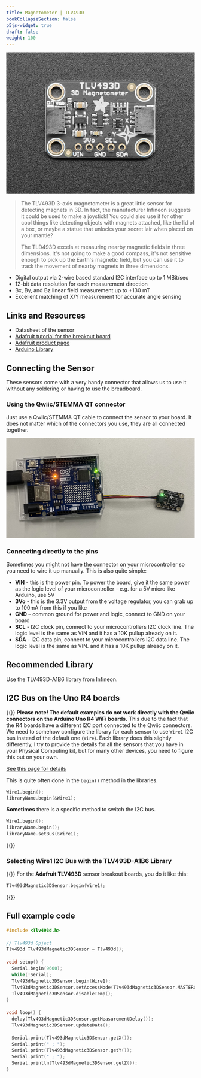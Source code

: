 ```yaml
---
title: Magnetometer | TLV493D
bookCollapseSection: false
p5js-widget: true
draft: false
weight: 100
---
```


[![Adafruit TLV493D](./images/tlv493d.jpg)](./images/tlv493d.jpg)

>The TLV493D 3-axis magnetometer is a great little sensor for detecting magnets in 3D. In fact, the manufacturer Infineon suggests it could be used to make a joystick! You could also use it for other cool things like detecting objects with magnets attached, like the lid of a box, or maybe a statue that unlocks your secret lair when placed on your mantle?
>
>The TLD493D excels at measuring nearby magnetic fields in three dimensions. It's not going to make a good compass, it's not sensitive enough to pick up the Earth's magnetic field, but you can use it to track the movement of nearby magnets in three dimensions. 

- Digital output via 2-wire based standard I2C interface up to 1 MBit/sec
- 12-bit data resolution for each measurement direction
- Bx, By, and Bz linear field measurement up to +130 mT
- Excellent matching of X/Y measurement for accurate angle sensing

## Links and Resources

- Datasheet of the sensor
- [Adafruit tutorial for the breakout board](https://learn.adafruit.com/adafruit-tlv493-triple-axis-magnetometer)
- [Adafruit product page](https://www.adafruit.com/product/4366)
- [Arduino Library](https://github.com/Infineon/TLV493D-A1B6-3DMagnetic-Sensor)

## Connecting the Sensor

These sensors come with a very handy connector that allows us to use it without any soldering or having to use the breadboard.

### Using the Qwiic/STEMMA QT connector

Just use a Qwiic/STEMMA QT cable to connect the sensor to your board. It does not matter which of the connectors you use, they are all connected together.

[![Adafruit TLV493D Qwiic](./images/tlv493d-qwiic.jpg)](./images/tlv493d-qwiic.jpg)

### Connecting directly to the pins

Sometimes you might not have the connector on your microcontroller so you need to wire it up manually. This is also quite simple:

- **VIN** - this is the power pin.  To power the board, give it the same power as the logic level of your microcontroller - e.g. for a 5V micro like Arduino, use 5V
- **3Vo** - this is the 3.3V output from the voltage regulator, you can grab up to 100mA from this if you like
- **GND** – common ground for power and logic, connect to GND on your board
- **SCL** - I2C clock pin, connect to your microcontrollers I2C clock line. The logic level is the same as VIN and it has a 10K pullup already on it.
- **SDA** - I2C data pin, connect to your microcontrollers I2C data line. The logic level is the same as VIN. and it has a 10K pullup already on it.

## Recommended Library

Use the TLV493D-A1B6 library from Infineon.

## I2C Bus on the Uno R4 boards

{{<hint warning>}}
**Please note! The default examples do not work directly with the Qwiic connectors on the Arduino Uno R4 WiFi boards.** This due to the fact that the R4 boards have a different I2C port connected to the Qwiic connectors. We need to somehow configure the library for each sensor to use `Wire1` I2C bus instead of the default one (`Wire`). Each library does this slightly differently, I try to provide the details for all the sensors that you have in your Physical Computing kit, but for many other devices, you need to figure this out on your own.

[See this page for details](https://docs.arduino.cc/tutorials/uno-r4-wifi/qwiic)

This is quite often done in the `begin()` method in the libraries.

```c
Wire1.begin();
libraryName.begin(&Wire1);
```

**Sometimes** there is a specific method to switch the I2C bus.

```c
Wire1.begin();
libraryName.begin();
libraryName.setBus(&Wire1);
```

{{</hint>}}

### Selecting Wire1 I2C Bus with the TLV493D-A1B6 Library

{{<hint info>}}
For the **Adafruit TLV493D** sensor breakout boards, you do it like this:

```c
Tlv493dMagnetic3DSensor.begin(Wire1);
```
{{</hint>}}

## Full example code
```c
#include <Tlv493d.h>

// Tlv493d Opject
Tlv493d Tlv493dMagnetic3DSensor = Tlv493d();

void setup() {
  Serial.begin(9600);
  while(!Serial);
  Tlv493dMagnetic3DSensor.begin(Wire1);
  Tlv493dMagnetic3DSensor.setAccessMode(Tlv493dMagnetic3DSensor.MASTERCONTROLLEDMODE);
  Tlv493dMagnetic3DSensor.disableTemp();
}

void loop() {
  delay(Tlv493dMagnetic3DSensor.getMeasurementDelay());
  Tlv493dMagnetic3DSensor.updateData();

  Serial.print(Tlv493dMagnetic3DSensor.getX());
  Serial.print(" ; ");
  Serial.print(Tlv493dMagnetic3DSensor.getY());
  Serial.print(" ; ");
  Serial.println(Tlv493dMagnetic3DSensor.getZ());
}

```
